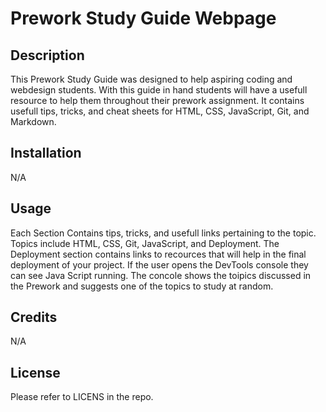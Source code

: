 # Prework Study Guide Webpage

## Description

This Prework Study Guide was designed to help aspiring coding and webdesign students. With this guide in hand students will have a usefull resource to help them throughout their prework assignment. It contains usefull tips, tricks, and cheat sheets for HTML, CSS, JavaScript, Git, and Markdown. 

## Installation

N/A

## Usage

Each Section Contains tips, tricks, and usefull links pertaining to the topic. Topics include HTML, CSS, Git, JavaScript, and Deployment. The Deployment section contains links to recources that will help in the final deployment of your project. If the user opens the DevTools console they can see Java Script running. The concole shows the toipics discussed in the Prework and suggests one of the topics to study at random.

## Credits

N/A

## License

Please refer to LICENS in the repo.